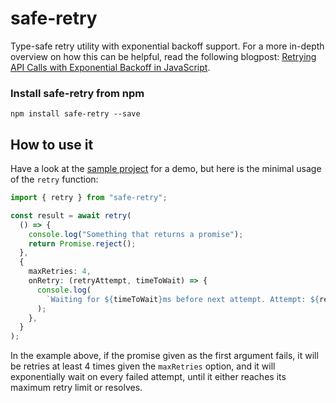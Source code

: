 # safe-retry

Type-safe retry utility with exponential backoff support.
For a more in-depth overview on how this can be helpful, read
the following blogpost: [Retrying API Calls with Exponential Backoff in JavaScript](https://bpaulino.com/entries/retrying-api-calls-with-exponential-backoff).

### Install safe-retry from npm

```shell
npm install safe-retry --save
```

## How to use it

Have a look at the [sample project](https://github.com/brunojppb/safe-retry/tree/main/packages/sample) for a demo,
but here is the minimal usage of the `retry` function:

```ts
import { retry } from "safe-retry";

const result = await retry(
  () => {
    console.log("Something that returns a promise");
    return Promise.reject();
  },
  {
    maxRetries: 4,
    onRetry: (retryAttempt, timeToWait) => {
      console.log(
        `Waiting for ${timeToWait}ms before next attempt. Attempt: ${retryAttempt}`
      );
    },
  }
);
```

In the example above, if the promise given as the first argument fails,
it will be retries at least 4 times given the `maxRetries` option,
and it will exponentially wait on every failed attempt, until it either
reaches its maximum retry limit or resolves.
